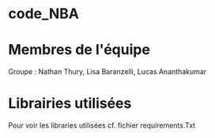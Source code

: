 # code_NBA

# Membres de l'équipe
Groupe : Nathan Thury, Lisa Baranzelli, Lucas Ananthakumar

# Librairies utilisées 
Pour voir les libraries utilisées cf. fichier requirements.Txt